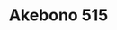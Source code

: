 ---
layout: place
title: Akebono 515
permalink: /iowa/des-moines/akebono-515.html
stateAbbr: IA
stateName: Iowa
cityName: Des Moines
seo:
  type: restaurant
  links: http://akebono515.com/
place_id: ChIJE7pwewKZ7ocRXbpT1yCr91k
photos:
  - name: >-
      places/ChIJE7pwewKZ7ocRXbpT1yCr91k/photos/AeeoHcLEM4-72GV8HW48qQ-ZnMflmuPhJhc1I9t-QZ8X_B9VOwYGub9_PWG_sCky-DDblWlOSwJTxgYovPwEzj3aCGLZxTcQh9Ex0wQtLstaKR4dqMPjDu4j7wLegjkU0mD4cyW2W4UZheyHX_v3bTAuN7hde_BNRlenoHWpIQYaWMoSmhe6AlOXUwSbhVqgRPmvc3mdHYk4vzdLcqR4JLgifs2396bwJYe14uAzxcipn1JnKzuWjVRSJwIDdnuRDodVrUsN_MRogD79MxV0bsfzrxxruVQy3v9LI_kkknjNL1DJknuXeL2A6txARBnGQ8ppSxNtO_4ux4Ek9K9gVlggypwCjTZtOGi2KUKgAcNZyJGBmEQ0a4jK5cpF5eRNsxhhOGLoU5vtLNo9i5yHYUrZ4r8lXD8GmyF44_YuwBqiVc_v4kLR
    widthPx: 4080
    heightPx: 3072
    authorAttributions:
      - displayName: Kyle B.
        uri: https://maps.google.com/maps/contrib/111585385526318392271
        photoUri: >-
          https://lh3.googleusercontent.com/a-/ALV-UjWJIAjtWF7Fw2AU55Q1L4JZW87XchO4Ys4hMAGxYSFckduFamlV-w=s100-p-k-no-mo
    flagContentUri: >-
      https://www.google.com/local/imagery/report/?cb_client=maps_api_places.places_api&image_key=!1e10!2sCIHM0ogKEICAgIDfkoGSmQE&hl=en-US
    googleMapsUri: >-
      https://www.google.com/maps/place//data=!3m4!1e2!3m2!1sCIHM0ogKEICAgIDfkoGSmQE!2e10!4m2!3m1!1s0x87ee99027b70ba13:0x59f7ab20d753ba5d
  - name: >-
      places/ChIJE7pwewKZ7ocRXbpT1yCr91k/photos/AeeoHcJL78P7FB9nAVftXOwJ_cuOagA1m6HwxQOyppBA0I0lRh3JCvxwAgW8WsIU32Znx4bkx7XkV_5eU51IXQp9UCerFfPtDHUB3LdBl1cu9kKcrNEMKgCWubIKMhIIsTZAsajCwCbvzphaWOwqKuUodygEPJJqZc6RS77ceBi4KE067USGLm_Md0hQuMTds3VwucQr5xEVddDIALKUSRnpfG0nrxkOUV9dg-f_0NNYqRfxbdyiurP58MCBpccJNIxaRjnIWVfrPt-XRGxtre9YreQWjvYVIZjbUYbeopr0cgKEtT1kNcmuBezB6L9RpdWQ40rP2K_H4x1NAFcmYxccIUQaTI-6NZFHcShzPrBXysXiG8ak-dMKZmAduFF9bhaxUlkKn0kxvJMeXZGIHgFT1awPKhyps4gnbD3F9tY6Q653Dg
    widthPx: 4800
    heightPx: 3139
    authorAttributions:
      - displayName: Maribel Diaz
        uri: https://maps.google.com/maps/contrib/104505096805312350072
        photoUri: >-
          https://lh3.googleusercontent.com/a-/ALV-UjWXOTQ2st4DgzHgDlFpHxkYe3COPYFbOjj97SwMPbhG_XbE80SF=s100-p-k-no-mo
    flagContentUri: >-
      https://www.google.com/local/imagery/report/?cb_client=maps_api_places.places_api&image_key=!1e10!2sCIHM0ogKEICAgIDfu9CORw&hl=en-US
    googleMapsUri: >-
      https://www.google.com/maps/place//data=!3m4!1e2!3m2!1sCIHM0ogKEICAgIDfu9CORw!2e10!4m2!3m1!1s0x87ee99027b70ba13:0x59f7ab20d753ba5d
  - name: >-
      places/ChIJE7pwewKZ7ocRXbpT1yCr91k/photos/AeeoHcKElM-UcE-IBwMFxcRYPyY45dgCAc1al9sE6af5c5uA0IjJsv2cwCA1Xdf2BiA6OrCCelw2cpu_dh4IW8-huhWgJwcEex73RRH6RDemve89IOBWBuR_CDvVuxipiVOBV_aKZgi2YHl1ImPZbLGWgTmdlRZtp-NdW2AgWqDEYt8DHz2rx9BlQwPWqJ4f-K4oz09qc8AWx_0k2BHRuVKcq1etGa-kuyMfvyb4YFAeJP_ytxerYcT-U6rYOLwy_S9ysBVzl9JiXuLkJsB_me1AkAd_5oL_g2Zv9s5mXRAg-D_6fHm1sT1s5ZojgwPB5j5fYh8pcFFQZqhwr1xvdwYRYGLToeBEE2ADPJVO_y9aiQ6BcUQgv2jmgoDZW9LMAWdyQK7absDUp8eu_os_EOdiSpZXBITN_VIodB8gWSINvXrMcA
    widthPx: 3600
    heightPx: 4800
    authorAttributions:
      - displayName: Marvin Azzopardi
        uri: https://maps.google.com/maps/contrib/107371959581552834938
        photoUri: >-
          https://lh3.googleusercontent.com/a-/ALV-UjVyhDQayIJ_ID8-6W5dJN4uPl_W5huBN23lFaRK0R8SCEuxFYbAMA=s100-p-k-no-mo
    flagContentUri: >-
      https://www.google.com/local/imagery/report/?cb_client=maps_api_places.places_api&image_key=!1e10!2sCIHM0ogKEICAgMCIra76OQ&hl=en-US
    googleMapsUri: >-
      https://www.google.com/maps/place//data=!3m4!1e2!3m2!1sCIHM0ogKEICAgMCIra76OQ!2e10!4m2!3m1!1s0x87ee99027b70ba13:0x59f7ab20d753ba5d
  - name: >-
      places/ChIJE7pwewKZ7ocRXbpT1yCr91k/photos/AeeoHcJH5FSeI1peTB5-LaJeIgE_XgvZpcTqjuFw82bLMcUYhnlAJt3y-6z1Aiw4PeQmZsrjXcJL8y6Rp0wFwbo1U9ZU4Y7vhIM5fmAVPjR3JorkcI_w8kYbqh-fe5CIuzO0p9mwqbfyG7JIeICpqzNchWmcb7-wtMCPUrvlvoTVE7qF6j7W-lCGleFW_dsXS1aH45D3ZAyzFMlDF5OdKK37XPAtJdeXjgwZ5sHIxcj4tNlo12QHiwN7wtqxUdYOd2thKSLfUOzs2pW9P6Ccgr8rAtgMgXqB6WdC4Xwm0PlIGqA3GEt75G2Y2eOWvAf57gUfyANxHkas5oXMhDYtul2AFB1PxBITSa-eCVXZxdmxujHVgwF-RGqzZ437iiTCaTU-mcXvBbCCg11PdFsYvGx0Hfu3NXFNAp0o8FFeC9ZfSFbfLgNj
    widthPx: 4800
    heightPx: 3600
    authorAttributions:
      - displayName: Kunal Singhal
        uri: https://maps.google.com/maps/contrib/106510348327618539594
        photoUri: >-
          https://lh3.googleusercontent.com/a/ACg8ocJVledLADNQqaDCQx7Zy3CFP2K1v9gq6DQ1tWCZR9AGbQHOiA=s100-p-k-no-mo
    flagContentUri: >-
      https://www.google.com/local/imagery/report/?cb_client=maps_api_places.places_api&image_key=!1e10!2sCIHM0ogKEICAgID78p_lnAE&hl=en-US
    googleMapsUri: >-
      https://www.google.com/maps/place//data=!3m4!1e2!3m2!1sCIHM0ogKEICAgID78p_lnAE!2e10!4m2!3m1!1s0x87ee99027b70ba13:0x59f7ab20d753ba5d
  - name: >-
      places/ChIJE7pwewKZ7ocRXbpT1yCr91k/photos/AeeoHcJt63XkgqLncoZn6PbCkhe5V95jFaF3WT2vQy53OmF0BT3Jd4w6uABojViSnjHzc_nsP1yar188DXRP1ZvrivNI4jNtwZlpiouS8bJuxThvy7ceggXSnaS9zEV8WoukmZsBv0162ZksQOUGqazJKVkONjPRXBpvJHfzJtcm40EKScUcalF333iZF72WmhsFWEvXfe3UE_dKYYM0QB3s9P2ZTx6zlHUaTgFsGeFM9lE5WNHpa5_TIkPPR08ztqZ-7mpFQbo9Ll_LntbgrX2wAporhne65R8fdQKhfCVvyJij1by-3cdihW_O67Ryyjh-VAouai0wFHn7rRG72PZXhSuZ4vTh-H0PL58Id3f8365aReW0w4VJZ-N6pzN-0Ut7k1WdVr0Di-eXR6Xmr8X3Exq5LboyHXTHvgh4sxKtxhy0CiC3
    widthPx: 4608
    heightPx: 3456
    authorAttributions:
      - displayName: Guy Cody
        uri: https://maps.google.com/maps/contrib/112605147461826729367
        photoUri: >-
          https://lh3.googleusercontent.com/a/ACg8ocLm80nrGP4hMZvgRZLs4kyTInbHGe46oItbMZcCBwPPvP1PbWs=s100-p-k-no-mo
    flagContentUri: >-
      https://www.google.com/local/imagery/report/?cb_client=maps_api_places.places_api&image_key=!1e10!2sCIHM0ogKEICAgICv3OSh0gE&hl=en-US
    googleMapsUri: >-
      https://www.google.com/maps/place//data=!3m4!1e2!3m2!1sCIHM0ogKEICAgICv3OSh0gE!2e10!4m2!3m1!1s0x87ee99027b70ba13:0x59f7ab20d753ba5d
  - name: >-
      places/ChIJE7pwewKZ7ocRXbpT1yCr91k/photos/AeeoHcLNCgBojkLrnKX9OSUQbLIbz5vOmACDegjwA45LtHgTWRvjyyYUjwGdG1SAzZROWYfN4OdYLMKndtaqftTP3T0I6gow7T3rH6fmZhdKOEJPVLGBydQ01Dr-u4uA0K8wvtKnj4f7qKdZPr3NYXF3bqHIDnf-RWnSQHczdGjT_tKGJWY2TqRSDsRPQn902ownl6pDxOxmCbF2o-vUKu0vFTelSrC157b_tCOgQNbW7fUZztQ_mKWhcnsvfQL8rV4pOq95oVT6KHy0aS-XuJCnwIR78leH7joj0CRTOx7w_tyRmqrvNgzlIoHOO2TVf2D8ejANiZ49GF_rDWoSATPvKwJuV_vvv9SLCw8SOImmjKwr03-7PCOYaYttoG6dDkfnCQoFwYk9ybklT3aJjYlTG2WEsCCN28RW4itar8T15OwNxCM
    widthPx: 3024
    heightPx: 4032
    authorAttributions:
      - displayName: Elizabeth Dorwart
        uri: https://maps.google.com/maps/contrib/102488195554909330287
        photoUri: >-
          https://lh3.googleusercontent.com/a-/ALV-UjVjfuariq8XWLXmLTB2SqFUrjVm3XBZ1WRQjZgZJSmo3_kbrUQczQ=s100-p-k-no-mo
    flagContentUri: >-
      https://www.google.com/local/imagery/report/?cb_client=maps_api_places.places_api&image_key=!1e10!2sCIHM0ogKEICAgIC1wsX6vAE&hl=en-US
    googleMapsUri: >-
      https://www.google.com/maps/place//data=!3m4!1e2!3m2!1sCIHM0ogKEICAgIC1wsX6vAE!2e10!4m2!3m1!1s0x87ee99027b70ba13:0x59f7ab20d753ba5d
  - name: >-
      places/ChIJE7pwewKZ7ocRXbpT1yCr91k/photos/AeeoHcLPxItRZP1D0_JQhz9uXrVrrdd_gDuBOh4CucLWa11ouEWka_OSH3qFQEt-EODAIbwpoqK7T95IQ37scfofL3dRsumLSa1YSzxImna1BaObSo0vcnPpwn7bbDl5ngn34DAsIfiemS3XAZABTTFtEgDDGSFHgmlTIqEHnoYATPzNZcIibuq3OX-dEEVXFXly2dBgB0IdXYMXP-1l-xw9EFRMzvpuH0PROwVi3aJVKNIfb7t4PfA4YAkZlcgXT9NqklOla2cjs_FEQsn22btJ776sfdcW1wd9yFaWsVF04GlBYe8AOmLrtPOugIH-Iy9_317SOFVP4bvuSHYe9DDeqyzNbl-BYZoZm3hEj1HfMtwORKeCvcwT64q-bJq13kZo3q0JfoPX4e4Ej-pjLOyd6UC-_MybkWIa5ndGboobqZPaNSU
    widthPx: 4000
    heightPx: 1868
    authorAttributions:
      - displayName: John Botts
        uri: https://maps.google.com/maps/contrib/113123500101894374764
        photoUri: >-
          https://lh3.googleusercontent.com/a-/ALV-UjVl0uQ8T3x3uONyKefuQZic8MH1yciR8i5aCnNs6x_UUeG1W44=s100-p-k-no-mo
    flagContentUri: >-
      https://www.google.com/local/imagery/report/?cb_client=maps_api_places.places_api&image_key=!1e10!2sCIHM0ogKEICAgICLqZvcswE&hl=en-US
    googleMapsUri: >-
      https://www.google.com/maps/place//data=!3m4!1e2!3m2!1sCIHM0ogKEICAgICLqZvcswE!2e10!4m2!3m1!1s0x87ee99027b70ba13:0x59f7ab20d753ba5d
  - name: >-
      places/ChIJE7pwewKZ7ocRXbpT1yCr91k/photos/AeeoHcIikf5DY1CTUcGKOhJa2SYlpWVotGEebJz8qYAApjtffEO_IbCqDEOZSLVo7SoCyIQ8_jXsMcLRiH7Hk-pVWhfxF_TUEMKcTZauvqyNZIw2WWrBhNK8a9pmOsuAdZpD7POvDwHr6rsVWtsqvqd_PqXcvFg34wVGMukLuIXWPIE0xojRn5u9y-V38ez7OZNDMo7ajyE4EFvAamkAq_Gh4Zb6uN99Mceq452DFQkkSIpJW6OWfz33V-eZuUWCZU8HniHmnlN-WSmKiNSbIf7_JWd4sUcu8tNYzrYC4tuTAZkMbkLvvZswny2Zg6xU1XqmCL0qbdeUYnzzejl14umv0RYGzg86774hnTmQHgKSoq197wrqIJtLBD_DQNQ82BQM_PDMmGl-K4HNVM8FhRdYzjZcYdZ7AnnvdWzusBRJ57u9Ezvq
    widthPx: 4032
    heightPx: 2268
    authorAttributions:
      - displayName: Kevin Reed
        uri: https://maps.google.com/maps/contrib/100910219123674332105
        photoUri: >-
          https://lh3.googleusercontent.com/a/ACg8ocK3GC9HueFJamPr-hLSXjvsdPZ-_JMtlpUj-GRRm-jvJgC10g=s100-p-k-no-mo
    flagContentUri: >-
      https://www.google.com/local/imagery/report/?cb_client=maps_api_places.places_api&image_key=!1e10!2sCIHM0ogKEICAgIC9m5jdgwE&hl=en-US
    googleMapsUri: >-
      https://www.google.com/maps/place//data=!3m4!1e2!3m2!1sCIHM0ogKEICAgIC9m5jdgwE!2e10!4m2!3m1!1s0x87ee99027b70ba13:0x59f7ab20d753ba5d
  - name: >-
      places/ChIJE7pwewKZ7ocRXbpT1yCr91k/photos/AeeoHcKW0aitGjP81m4dz3jQH8W8tYKo88Q_YyKUh1zzSI8MhiPK3J-i9vXtdwuM0hkStAWZZ5LwtSKb0F3h7AL8VWzVa889VRW2yB-9G2wO58aUoABgWgJoH--cb1kT29oGwU0Y2aJMyV96KptjQ4aDjy7n0UmarQkMgooJXTmTbYY87YrKuVRGS6Mbtf59BmXrhTEMoFu2ZzqCNytJFM1RcQggO2yJrrelcBmtEBxmJMyIra3sN9GtLUoFb8FQ7LoEOkJas1UX9dCc28b4ZDKUl68wXq7pONKLDAFIMWUy2uCellExEr3P4hpz679b1BvbTBG3raMSQQRfCke_PTO_g7pIcDEGvlZ3uqwmdJgGtVMvR9y-_CP7NHNbsjB_ralrGLHFlp42pZWZ3-OBtXN9P1t45j0xRH95XribEBmebSI
    widthPx: 3442
    heightPx: 4800
    authorAttributions:
      - displayName: C. Smith
        uri: https://maps.google.com/maps/contrib/108491852828574817516
        photoUri: >-
          https://lh3.googleusercontent.com/a/ACg8ocLPyiHfMBjvJTcxmGqlZR9VdaLjdIOclPwYwtn0-A-u8kpCmw=s100-p-k-no-mo
    flagContentUri: >-
      https://www.google.com/local/imagery/report/?cb_client=maps_api_places.places_api&image_key=!1e10!2sCIHM0ogKEICAgIDrq9uhGA&hl=en-US
    googleMapsUri: >-
      https://www.google.com/maps/place//data=!3m4!1e2!3m2!1sCIHM0ogKEICAgIDrq9uhGA!2e10!4m2!3m1!1s0x87ee99027b70ba13:0x59f7ab20d753ba5d
  - name: >-
      places/ChIJE7pwewKZ7ocRXbpT1yCr91k/photos/AeeoHcKp4jPcg88d0kBgeQBDhNNJUBIBMMSHAbpD4ayqERuPkweMmiGCnvQB-BqV37R8qI_zliAy1XLuHbHoqMm5JDPSvjoALPm4c078CCYPECCKj1PwEUzmpseHJRVLKF2Nfj-KqY3aktacSzO4I1GAo0qeuT9JQWmcWz5QyvCVBVV9hRst9IHIduUcUPgXjmT6gtXFeyZdYs_aHfif71J5-IG-9-41jTkmQKpF3MW7bSoLDnXm1I227jyqp-jKzlKEJDTtlBWOMUn26OoSD9fTZBLTo7ed93vgFzRjf9NKumppo0p9SSk4n6u3sAtseWs0kNkiOHBbn1cKP61hFM5kAT7Bs4Ly-kuSjS5aj8vMhT5Y360UDgbjmSaBx8KBZffcPiNMlFFnkYHaHy6EWePRZIfz5N6NmOiZW1fCItNDT1mXzGE
    widthPx: 4032
    heightPx: 3024
    authorAttributions:
      - displayName: Berraco Ivan
        uri: https://maps.google.com/maps/contrib/103069711762740730526
        photoUri: >-
          https://lh3.googleusercontent.com/a-/ALV-UjVk8ReQo60-OHzhd5WyiuaVaV8y9P5UPL_OAPRFXVORRkuWgz8Yhw=s100-p-k-no-mo
    flagContentUri: >-
      https://www.google.com/local/imagery/report/?cb_client=maps_api_places.places_api&image_key=!1e10!2sCIHM0ogKEICAgICJktTe8QE&hl=en-US
    googleMapsUri: >-
      https://www.google.com/maps/place//data=!3m4!1e2!3m2!1sCIHM0ogKEICAgICJktTe8QE!2e10!4m2!3m1!1s0x87ee99027b70ba13:0x59f7ab20d753ba5d
address: 215 10th St Suite 120, Des Moines, IA 50309, USA
street: 215 10th St Suite 120
city: Des Moines
state: IA
zip: '50309'
country: USA
neighborhood: Downtown Des Moines
latitude: '41.584144'
longitude: '-93.629089'
accessibility_options:
  wheelchairAccessibleParking: true
  wheelchairAccessibleEntrance: true
  wheelchairAccessibleRestroom: true
  wheelchairAccessibleSeating: true
business_status: OPERATIONAL
name: Akebono 515
google_maps_links:
  directionsUri: >-
    https://www.google.com/maps/dir//''/data=!4m7!4m6!1m1!4e2!1m2!1m1!1s0x87ee99027b70ba13:0x59f7ab20d753ba5d!3e0
  placeUri: https://maps.google.com/?cid=6482838346163010141
  writeAReviewUri: >-
    https://www.google.com/maps/place//data=!4m3!3m2!1s0x87ee99027b70ba13:0x59f7ab20d753ba5d!12e1
  reviewsUri: >-
    https://www.google.com/maps/place//data=!4m4!3m3!1s0x87ee99027b70ba13:0x59f7ab20d753ba5d!9m1!1b1
  photosUri: >-
    https://www.google.com/maps/place//data=!4m3!3m2!1s0x87ee99027b70ba13:0x59f7ab20d753ba5d!10e5
primary_type: Japanese Restaurant
opening_hours:
  regular: null
  current: null
secondary_opening_hours:
  regular:
    weekdayDescriptions: null
    type: null
  current:
    weekdayDescriptions: null
    type: null
phone: (515) 244-5972
price_level: PRICE_LEVEL_MODERATE
price_range: $20 &ndash; $30
rating: '4.7'
rating_count: 0
website: http://akebono515.com/
description: >-
  Discover Akebono 515 in Des Moines, IA$$$Akebono 515 in Des Moines, IA, stands
  out as a modern Japanese restaurant blending fresh sushi options with a
  welcoming atmosphere perfect for casual dining. This spot offers an array of
  sushi rolls, sake selections, and bento boxes, making it a go-to choice for
  those seeking authentic Japanese flavors in a relaxed setting. With happy hour
  specials and a dedicated sushi bar, it's ideal for enjoying top-rated dishes
  that highlight fresh ingredients and creative presentations. The restaurant
  also features accessible entrances and seating, ensuring a comfortable
  experience for all visitors, while its downtown location adds to the
  convenience for anyone searching for quality sushi restaurants nearby.
generative_summary: >-
  Discover Akebono 515 in Des Moines, IA$$$Akebono 515 in Des Moines, IA, stands
  out as a modern Japanese restaurant blending fresh sushi options with a
  welcoming atmosphere perfect for casual dining. This spot offers an array of
  sushi rolls, sake selections, and bento boxes, making it a go-to choice for
  those seeking authentic Japanese flavors in a relaxed setting. With happy hour
  specials and a dedicated sushi bar, it's ideal for enjoying top-rated dishes
  that highlight fresh ingredients and creative presentations. The restaurant
  also features accessible entrances and seating, ensuring a comfortable
  experience for all visitors, while its downtown location adds to the
  convenience for anyone searching for quality sushi restaurants nearby.
generative_disclosure: Summarized by AI using the Grok-3-Mini model.
reviews:
  - name: >-
      places/ChIJE7pwewKZ7ocRXbpT1yCr91k/reviews/ChZDSUhNMG9nS0VJQ0FnTURJNnFPV0hREAE
    relativePublishTimeDescription: in the last week
    rating: 5
    text:
      text: >-
        Well, me being me, I drove around the block 3 times before I finally
        found it! Hint, it's on the ground floor, corner of 10th & Mulberry and
        the signs are kinda hard to see.


        Once I found them, it was a great experience! Very cool atmosphere. We
        were there for a late lunch around 2:30 so I can only imagine what it
        looks like for dinner!


        The appetizers were fast, sushi was perfect, table service was awesome,
        and dessert was sinful! Order the fried chocolate & you won't be
        disappointed!


        We'll definitely be back! Thanks for such a wonderful experience!
      languageCode: en
    originalText:
      text: >-
        Well, me being me, I drove around the block 3 times before I finally
        found it! Hint, it's on the ground floor, corner of 10th & Mulberry and
        the signs are kinda hard to see.


        Once I found them, it was a great experience! Very cool atmosphere. We
        were there for a late lunch around 2:30 so I can only imagine what it
        looks like for dinner!


        The appetizers were fast, sushi was perfect, table service was awesome,
        and dessert was sinful! Order the fried chocolate & you won't be
        disappointed!


        We'll definitely be back! Thanks for such a wonderful experience!
      languageCode: en
    authorAttribution:
      displayName: Sarah Beth
      uri: https://www.google.com/maps/contrib/101844672199989558383/reviews
      photoUri: >-
        https://lh3.googleusercontent.com/a-/ALV-UjVnEJEo9d6H0Mr-KfRdzaZYwzhKb4h_OEPzsKdj-A_k86TEKpkTnQ=s128-c0x00000000-cc-rp-mo-ba4
    publishTime: '2025-04-08T23:39:44.734292Z'
    flagContentUri: >-
      https://www.google.com/local/review/rap/report?postId=ChZDSUhNMG9nS0VJQ0FnTURJNnFPV0hREAE&d=17924085&t=1
    googleMapsUri: >-
      https://www.google.com/maps/reviews/data=!4m6!14m5!1m4!2m3!1sChZDSUhNMG9nS0VJQ0FnTURJNnFPV0hREAE!2m1!1s0x87ee99027b70ba13:0x59f7ab20d753ba5d
  - name: >-
      places/ChIJE7pwewKZ7ocRXbpT1yCr91k/reviews/ChdDSUhNMG9nS0VJQ0FnTURJLUpISG9BRRAB
    relativePublishTimeDescription: in the last week
    rating: 5
    text:
      text: >-
        We loved this place so much we had to come back the next day! My
        boyfriend and I were staying nearby and had to try this place. All the
        employees were very friendly and helpful. You feel like you are friends
        when you walk in. We didn't wait long to be seated the first time but I
        recommend a reservation on Saturday nights. The menu has a great
        selection of food. We loved everything we had. We started with
        dumplings, steamed is the best. Then we had a few rolls. The iowa roll
        is different and worth a try. The Malibu crunch was perfect if you like
        your sushi fried. Their specialty roll for the weekend The. Best. With
        smoked salmon. The nonsense roll is great if you like a little heat. And
        you have to try the surf and turf roll too! Our drinks were well made
        and reasonably priced. The staff makes you feel valued and have a fun
        attitude. We will be back!!
      languageCode: en
    originalText:
      text: >-
        We loved this place so much we had to come back the next day! My
        boyfriend and I were staying nearby and had to try this place. All the
        employees were very friendly and helpful. You feel like you are friends
        when you walk in. We didn't wait long to be seated the first time but I
        recommend a reservation on Saturday nights. The menu has a great
        selection of food. We loved everything we had. We started with
        dumplings, steamed is the best. Then we had a few rolls. The iowa roll
        is different and worth a try. The Malibu crunch was perfect if you like
        your sushi fried. Their specialty roll for the weekend The. Best. With
        smoked salmon. The nonsense roll is great if you like a little heat. And
        you have to try the surf and turf roll too! Our drinks were well made
        and reasonably priced. The staff makes you feel valued and have a fun
        attitude. We will be back!!
      languageCode: en
    authorAttribution:
      displayName: Michaela Hansen
      uri: https://www.google.com/maps/contrib/111613281608316651479/reviews
      photoUri: >-
        https://lh3.googleusercontent.com/a-/ALV-UjUH9JG2RdVsdkiJIUlB-qlV7OL84VvQd-7fNJP1of-DL2pmz2sI=s128-c0x00000000-cc-rp-mo-ba4
    publishTime: '2025-04-07T01:45:26.898684Z'
    flagContentUri: >-
      https://www.google.com/local/review/rap/report?postId=ChdDSUhNMG9nS0VJQ0FnTURJLUpISG9BRRAB&d=17924085&t=1
    googleMapsUri: >-
      https://www.google.com/maps/reviews/data=!4m6!14m5!1m4!2m3!1sChdDSUhNMG9nS0VJQ0FnTURJLUpISG9BRRAB!2m1!1s0x87ee99027b70ba13:0x59f7ab20d753ba5d
  - name: >-
      places/ChIJE7pwewKZ7ocRXbpT1yCr91k/reviews/ChdDSUhNMG9nS0VJQ0FnSURmdTlDTy13RRAB
    relativePublishTimeDescription: 3 months ago
    rating: 5
    text:
      text: >-
        I enjoyed my dinner. Thank you, Laura, the bartender who served me! The
        price was very reasonable. I stayed at the hotel across the street, this
        place was very convenient.
      languageCode: en
    originalText:
      text: >-
        I enjoyed my dinner. Thank you, Laura, the bartender who served me! The
        price was very reasonable. I stayed at the hotel across the street, this
        place was very convenient.
      languageCode: en
    authorAttribution:
      displayName: Maribel Diaz
      uri: https://www.google.com/maps/contrib/104505096805312350072/reviews
      photoUri: >-
        https://lh3.googleusercontent.com/a-/ALV-UjXDFVwv7OrfyRjyF8aHpayIMVFMdYU3stdONf41qwvP9jmsLqis=s128-c0x00000000-cc-rp-mo-ba4
    publishTime: '2025-01-10T13:46:45.710519Z'
    flagContentUri: >-
      https://www.google.com/local/review/rap/report?postId=ChdDSUhNMG9nS0VJQ0FnSURmdTlDTy13RRAB&d=17924085&t=1
    googleMapsUri: >-
      https://www.google.com/maps/reviews/data=!4m6!14m5!1m4!2m3!1sChdDSUhNMG9nS0VJQ0FnSURmdTlDTy13RRAB!2m1!1s0x87ee99027b70ba13:0x59f7ab20d753ba5d
  - name: >-
      places/ChIJE7pwewKZ7ocRXbpT1yCr91k/reviews/ChdDSUhNMG9nS0VJQ0FnTUN3ajgtWXJRRRAB
    relativePublishTimeDescription: 3 weeks ago
    rating: 5
    text:
      text: >-
        This was the best meal I’ve had in a very, very long time. I got the
        beef yakisoba. The spices used were unique compared to similar yakisoba
        dishes I’ve had, but they worked. They seemed familiar but I couldn’t
        quite identify them. Nutmeg? Clove? Very well balanced.


        It paired very well with the plum wine.


        Best Asian restaurant I’ve been to in Iowa. My new favorite restaurant
        in the area.


        Staff were great and I hope you pay your chefs well. Very busy, but
        service was fast.


        Bravo! 6/5 stars and I’m picky. Had everything right tonight. Will
        recommend to friends.
      languageCode: en
    originalText:
      text: >-
        This was the best meal I’ve had in a very, very long time. I got the
        beef yakisoba. The spices used were unique compared to similar yakisoba
        dishes I’ve had, but they worked. They seemed familiar but I couldn’t
        quite identify them. Nutmeg? Clove? Very well balanced.


        It paired very well with the plum wine.


        Best Asian restaurant I’ve been to in Iowa. My new favorite restaurant
        in the area.


        Staff were great and I hope you pay your chefs well. Very busy, but
        service was fast.


        Bravo! 6/5 stars and I’m picky. Had everything right tonight. Will
        recommend to friends.
      languageCode: en
    authorAttribution:
      displayName: Yeye
      uri: https://www.google.com/maps/contrib/111410704144919978240/reviews
      photoUri: >-
        https://lh3.googleusercontent.com/a-/ALV-UjXbi2-YezeUU-Aeug0qjjZ94DzMYE2hoK1cEiBMXonewFuYVgg=s128-c0x00000000-cc-rp-mo-ba3
    publishTime: '2025-03-22T02:18:04.973249Z'
    flagContentUri: >-
      https://www.google.com/local/review/rap/report?postId=ChdDSUhNMG9nS0VJQ0FnTUN3ajgtWXJRRRAB&d=17924085&t=1
    googleMapsUri: >-
      https://www.google.com/maps/reviews/data=!4m6!14m5!1m4!2m3!1sChdDSUhNMG9nS0VJQ0FnTUN3ajgtWXJRRRAB!2m1!1s0x87ee99027b70ba13:0x59f7ab20d753ba5d
  - name: >-
      places/ChIJE7pwewKZ7ocRXbpT1yCr91k/reviews/ChZDSUhNMG9nS0VJQ0FnSUQzMV91Y1hnEAE
    relativePublishTimeDescription: 4 months ago
    rating: 5
    text:
      text: >-
        What a special gem! Clean and modern hip atmosphere. Great music and
        amazing food. We got the crab puffs, maki rolls, miso soup, and ginger
        salad! 12/10 on every single one! Light and fresh and large maki rolls
        make it worth the slightly higher price. The crab puffs are similar to
        crab Rangoon but with much less fried breading—highly recommend. Also
        amazing attentive service—quick to seat us, take our orders, and bring
        out our food! Thank you for the amazing experience!
      languageCode: en
    originalText:
      text: >-
        What a special gem! Clean and modern hip atmosphere. Great music and
        amazing food. We got the crab puffs, maki rolls, miso soup, and ginger
        salad! 12/10 on every single one! Light and fresh and large maki rolls
        make it worth the slightly higher price. The crab puffs are similar to
        crab Rangoon but with much less fried breading—highly recommend. Also
        amazing attentive service—quick to seat us, take our orders, and bring
        out our food! Thank you for the amazing experience!
      languageCode: en
    authorAttribution:
      displayName: Annie Rehmer
      uri: https://www.google.com/maps/contrib/100011429573254711443/reviews
      photoUri: >-
        https://lh3.googleusercontent.com/a-/ALV-UjVAh_zJ7fF8ixV-FSmeLbYCXuusWgzQ0D4fNZTJjTT7SOjiLVZQ=s128-c0x00000000-cc-rp-mo
    publishTime: '2024-11-19T21:47:10.443394Z'
    flagContentUri: >-
      https://www.google.com/local/review/rap/report?postId=ChZDSUhNMG9nS0VJQ0FnSUQzMV91Y1hnEAE&d=17924085&t=1
    googleMapsUri: >-
      https://www.google.com/maps/reviews/data=!4m6!14m5!1m4!2m3!1sChZDSUhNMG9nS0VJQ0FnSUQzMV91Y1hnEAE!2m1!1s0x87ee99027b70ba13:0x59f7ab20d753ba5d
review_summary: >-
  What Visitors Are Raving About$$$Folks who visit Akebono 515 often praise the
  flavorful sushi rolls and appetizers like dumplings, noting how the menu
  strikes a great balance of taste and affordability. Many highlight the
  friendly service and lively vibe, which make dining out feel welcoming and
  enjoyable, especially during busy evenings. Reviewers frequently mention
  standout dishes that bring a bit of heat or unique twists, helping it stand
  out as one of the best sushi spots in the area for groups or casual meals.
  Overall, the clean, modern setting and quick service keep the experience
  positive, encouraging repeat visits for anyone exploring top-rated Japanese
  places nearby.
review_disclosure: Summarized by AI using the Grok-3-Mini model.
parking_options:
  paidStreetParking: true
payment_options:
  acceptsCreditCards: true
  acceptsDebitCards: true
  acceptsCashOnly: false
  acceptsNfc: true
allow_dogs: null
curbside_pickup: null
delivery: true
dine_in: true
good_for_children: false
good_for_groups: true
good_for_sports: false
live_music: false
menu_for_children: false
outdoor_seating: true
reservable: true
restroom: true
serves_beer: true
serves_breakfast: false
serves_brunch: false
serves_cocktails: true
serves_coffee: null
serves_dinner: true
serves_dessert: true
serves_lunch: true
serves_vegetarian_food: true
serves_wine: true
takeout: true
update_category: pro
places_description: >-
  Sleek, contemporary restaurant & bar offering sushi, cooked Japanese dishes &
  cocktails.

---